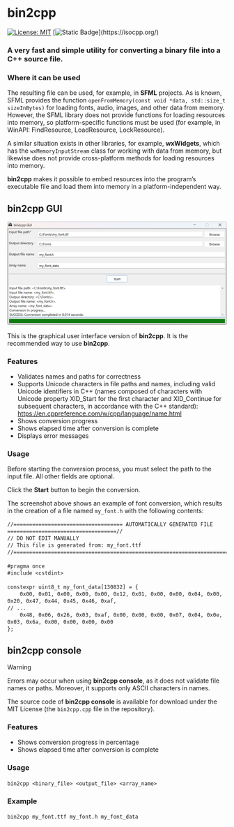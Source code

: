 # bin2cpp
[![License: MIT](https://img.shields.io/badge/license-MIT-blue.svg)](https://opensource.org/licenses/MIT)
[![Static Badge](https://img.shields.io/badge/C%2B%2B-11-blue?)](https://isocpp.org/)

### A very fast and simple utility for converting a binary file into a C++ source file.

### Where it can be used
The resulting file can be used, for example, in **SFML** projects. As is known, SFML provides the function `openFromMemory(const void *data, std::size_t sizeInBytes)` for loading fonts, audio, images,  and other data from memory. However, the SFML library does not provide functions for loading resources into memory, so platform-specific functions must be used (for example, in WinAPI: FindResource, LoadResource, LockResource).

A similar situation exists in other libraries, for example, **wxWidgets**, which has the `wxMemoryInputStream` class for working with data from memory, but likewise does not provide cross-platform methods for loading resources into memory.

**bin2cpp** makes it possible to embed resources into the program’s executable file and load them into memory in a platform-independent way.

## bin2cpp GUI
![alt text](https://github.com/RoyalXXX/bin2cpp/blob/main/_scr.png)

This is the graphical user interface version of **bin2cpp**. It is the recommended way to use **bin2cpp**.

### Features
- Validates names and paths for correctness
- Supports Unicode characters in file paths and names, including valid Unicode identifiers in C++ (names composed of characters with Unicode property XID_Start for the first character and XID_Continue for subsequent characters, in accordance with the C++ standard): https://en.cppreference.com/w/cpp/language/name.html
- Shows conversion progress
- Shows elapsed time after conversion is complete
- Displays error messages

### Usage

Before starting the conversion process, you must select the path to the input file. All other fields are optional.

Click the **Start** button to begin the conversion.

The screenshot above shows an example of font conversion, which results in the creation of a file named `my_font.h` with the following contents:

```
//=================================== AUTOMATICALLY GENERATED FILE ===================================//
// DO NOT EDIT MANUALLY
// This file is generated from: my_font.ttf
//====================================================================================================//

#pragma once
#include <cstdint>

constexpr uint8_t my_font_data[130832] = {
	0x00, 0x01, 0x00, 0x00, 0x00, 0x12, 0x01, 0x00, 0x00, 0x04, 0x00, 0x20, 0x47, 0x44, 0x45, 0x46, 0xaf,
// ...
	0x48, 0x06, 0x26, 0x03, 0xaf, 0x00, 0x00, 0x00, 0x07, 0x04, 0x0e, 0x03, 0x6a, 0x00, 0x00, 0x00, 0x00
};
```

## bin2cpp console

> [!WARNING]
> Errors may occur when using **bin2cpp console**, as it does not validate file names or paths. Moreover, it supports only ASCII characters in names.

The source code of **bin2cpp console** is available for download under the MIT License (the `bin2cpp.cpp` file in the repository).

### Features
- Shows conversion progress in percentage
- Shows elapsed time after conversion is complete

### Usage
`bin2cpp <binary_file> <output_file> <array_name>`

### Example
`bin2cpp my_font.ttf my_font.h my_font_data`




